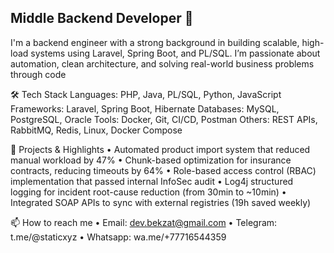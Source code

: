 ## Middle Backend Developer 👋

I'm a backend engineer with a strong background in building scalable, high-load systems using Laravel, Spring Boot, and PL/SQL. I’m passionate about automation, clean architecture, and solving real-world business problems through code

🛠 Tech Stack
Languages: PHP, Java, PL/SQL, Python, JavaScript
Frameworks: Laravel, Spring Boot, Hibernate
Databases: MySQL, PostgreSQL, Oracle
Tools: Docker, Git, CI/CD, Postman
Others: REST APIs, RabbitMQ, Redis, Linux, Docker Compose

🚀 Projects & Highlights
• Automated product import system that reduced manual workload by 47%
• Chunk-based optimization for insurance contracts, reducing timeouts by 64%
• Role-based access control (RBAC) implementation that passed internal InfoSec audit
• Log4j structured logging for incident root-cause reduction (from 30min to ~10min)
• Integrated SOAP APIs to sync with external registries (19h saved weekly)

📫 How to reach me
• Email: dev.bekzat@gmail.com
• Telegram: t.me/@staticxyz
• Whatsapp: wa.me/+77716544359
